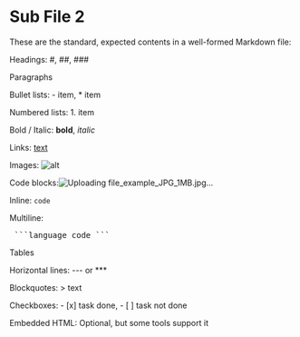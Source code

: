 # Sub File 2
These are the standard, expected contents in a well-formed Markdown file:

Headings: #, ##, ###

Paragraphs

Bullet lists: - item, * item

Numbered lists: 1. item

Bold / Italic: **bold**, *italic*

Links: [text](https://example.com)

Images: ![alt](image.png)

Code blocks:![Uploading file_example_JPG_1MB.jpg…]()


Inline: `code`

Multiline:

<pre> ```language code ``` </pre>
Tables

Horizontal lines: --- or ***

Blockquotes: > text

Checkboxes: - [x] task done, - [ ] task not done

Embedded HTML: Optional, but some tools support it

